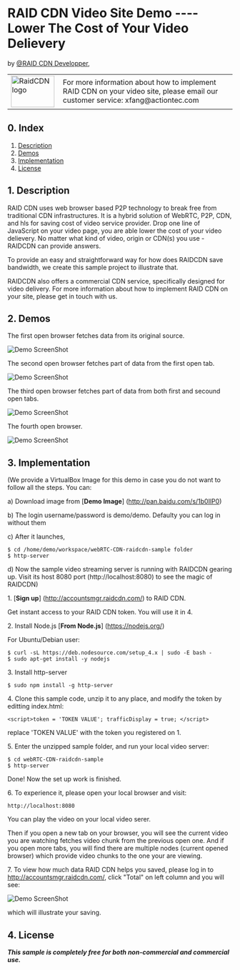 # RAID CDN Video Site Demo ---- Lower The Cost of Your Video Delievery

by [@RAID CDN Developper](http://demo-cloud.apps.58dahuo.com), 

<table width="100%">
    <tr>
        <td width="100"><a href="http://demo-cloud.apps.58dahuo.com"><img src="http://zifacdn.oss-cn-hangzhou.aliyuncs.com/raidcdn-logo.png" width="97px" height="71px" alt="RaidCDN logo"/></a></td>
        <td>For more information about how to implement RAID CDN on your video site, please email our customer service: xfang@actiontec.com</td>
    </tr>
</table>

## 0. Index

1. [Description](#1-description)
2. [Demos](#2-demos)
3. [Implementation](#3-implementation)
4. [License](#4-license)

## 1. Description

RAID CDN uses web browser based P2P technology to break free from traditional CDN infrastructures.
It is a hybrid solution of WebRTC, P2P, CDN, and hls for saving cost of video service provider.
Drop one line of JavaScript on your video page, you are able lower the cost of your video delievery.
No matter what kind of video, origin or CDN(s) you use - RAIDCDN can provide answers.

To provide an easy and straightforward way for how does RAIDCDN save bandwidth, we create this sample project to illustrate that. 

RAIDCDN also offers a commercial CDN service, specifically designed for video delivery. For more information about how to implement RAID CDN on your site, please get in touch with us.

## 2. Demos
The first open browser fetches data from its original source.

![Demo ScreenShot](http://zifacdn.oss-cn-hangzhou.aliyuncs.com/sample_snapshot_1_1.png)

The second open browser fetches part of data from the first open tab.

![Demo ScreenShot](http://zifacdn.oss-cn-hangzhou.aliyuncs.com/sample_snapshot_1_2.png)

The third open browser fetches part of data from both first and secound open tabs.

![Demo ScreenShot](http://zifacdn.oss-cn-hangzhou.aliyuncs.com/sample_snapshot_1_3.png)

The fourth open browser.

![Demo ScreenShot](http://zifacdn.oss-cn-hangzhou.aliyuncs.com/sample_snapshot_1_4.png)

## 3. Implementation
(We provide a VirtualBox Image for this demo in case you do not want to follow all the steps. You can:

a) Download image from [**Demo Image**] (http://pan.baidu.com/s/1b0IlP0)

b) The login username/password is demo/demo. Defaulty you can log in without them

c) After it launches, 

```
$ cd /home/demo/workspace/webRTC-CDN-raidcdn-sample folder
$ http-server
```

d) Now the sample video streaming server is running with RAIDCDN gearing up. Visit its host 8080 port (http://localhost:8080) to see the magic of RAIDCDN)

1\. [**Sign up**] (http://accountsmgr.raidcdn.com/) to RAID CDN. 

Get instant access to your RAID CDN token. You will use it in 4.

2\. Install Node.js [**From Node.js**] (https://nodejs.org/)

For Ubuntu/Debian user:


```
$ curl -sL https://deb.nodesource.com/setup_4.x | sudo -E bash -
$ sudo apt-get install -y nodejs
```

3\. Install http-server

```
$ sudo npm install -g http-server
```
4\. Clone this sample code, unzip it to any place, and modify the token by editting index.html:

```
<script>token = 'TOKEN VALUE'; trafficDisplay = true; </script>
```
replace 'TOKEN VALUE' with the token you registered on 1.

5\. Enter the unzipped sample folder, and run your local video server:

```
$ cd webRTC-CDN-raidcdn-sample
$ http-server
```

Done! Now the set up work is finished.

6\. To experience it, please open your local browser and visit:

```
http://localhost:8080
```

You can play the video on your local video serer.

Then if you open a new tab on your browser, you will see the current video you are watching fetches video chunk from the previous open one. And if you open more tabs, you will find there are multiple nodes (current opened browser) which provide video chunks to the one your are viewing.

7\. To view how much data RAID CDN helps you saved, please log in to http://accountsmgr.raidcdn.com/, click "Total" on left column and you will see:

![Demo ScreenShot](http://zifacdn.oss-cn-hangzhou.aliyuncs.com/total_usage.png)

which will illustrate your saving.

## 4. License

**_This sample is completely free for both non-commercial and commercial use._**

